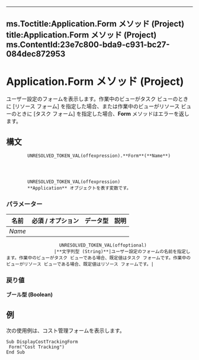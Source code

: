 

---
ms.Toctitle:Application.Form メソッド (Project)
title:Application.Form メソッド (Project)
ms.ContentId:23e7c800-bda9-c931-bc27-084dec872953
---
# Application.Form メソッド (Project)




ユーザー設定のフォームを表示します。作業中のビューがタスク ビューのときに [リソース フォーム] を指定した場合、または作業中のビューがリソース ビューのときに [タスク フォーム] を指定した場合、**Form** メソッドはエラーを返します。

## 構文

            UNRESOLVED_TOKEN_VAL(offexpression).**Form**(**Name**)




            UNRESOLVED_TOKEN_VAL(offexpression)
            **Application** オブジェクトを表す変数です。

### パラメーター

|**名前**|**必須 / オプション**|**データ型**|**説明**|
|---|---|---|---|
|*Name*|
                        UNRESOLVED_TOKEN_VAL(offoptional)
                      |**文字列型 (String)**|ユーザー設定のフォームの名前を指定します。作業中のビューがタスク ビューである場合、既定値はタスク フォームです。作業中のビューがリソース ビューである場合、既定値はリソース フォームです。|



### 戻り値
**ブール型 (Boolean)**





## 例
次の使用例は、コスト管理フォームを表示します。

```vba
Sub DisplayCostTrackingForm 
 Form("Cost Tracking") 
End Sub
```





